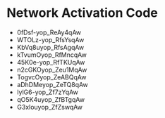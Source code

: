 # Network Activation Code
* 0fDsf-yop_ReAy4qAw
* WTOLz-yop_RfsYsqAw
* KbVq8uyop_RfsAgqAw
* kTvumOyop_RfMncqAw
* 45K0e-yop_RfTKUqAw
* n2cGKOyop_Zeu1MqAw
* TogvcOyop_ZeABQqAw
* aDhDMeyop_ZeTQ8qAw
* lylG6-yop_Zf7zYqAw
* qO5K4uyop_ZfBTgqAw
* G3xlouyop_ZfZswqAw